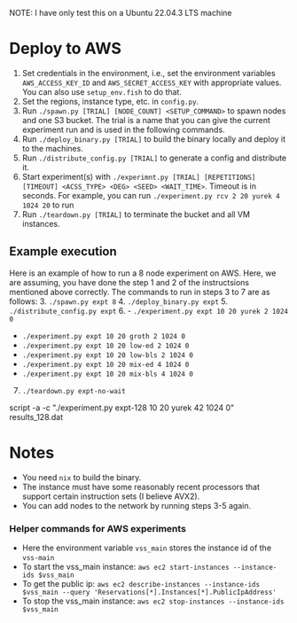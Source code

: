 NOTE: I have only test this on a Ubuntu 22.04.3 LTS machine

# Deploy to AWS
1. Set credentials in the environment, i.e., set the environment variables `AWS_ACCESS_KEY_ID` and `AWS_SECRET_ACCESS_KEY` with appropriate values. You can also use `setup_env.fish` to do that.
2. Set the regions, instance type, etc. in `config.py`.
3. Run `./spawn.py [TRIAL] [NODE_COUNT] <SETUP_COMMAND>` to spawn nodes and one S3 bucket. The trial is a name that you can give the current experiment run and is used in the following commands.
4. Run `./deploy_binary.py [TRIAL]` to build the binary locally and deploy it to the machines.
5. Run `./distribute_config.py [TRIAL]` to generate a config and distribute it.
6. Start experiment(s) with `./experimnt.py [TRIAL] [REPETITIONS] [TIMEOUT] <ACSS_TYPE> <DEG> <SEED> <WAIT_TIME>`. Timeout is in seconds. For example, you can run `./experiment.py rcv 2 20 yurek 4 1024 20` to run 
7. Run `./teardown.py [TRIAL]` to terminate the bucket and all VM instances. 

## Example execution
Here is an example of how to run a 8 node experiment on AWS. Here, we are assuming, you have done the step 1 and 2 of the instructsions mentioned above correctly. The commands to run in steps 3 to 7 are as follows:
3. `./spawn.py expt 8`
4. `./deploy_binary.py expt`
5. `./distribute_config.py expt`
6. - `./experiment.py expt 10 20 yurek 2 1024 0`
   - `./experiment.py expt 10 20 groth 2 1024 0`
   - `./experiment.py expt 10 20 low-ed 2 1024 0`
   - `./experiment.py expt 10 20 low-bls 2 1024 0`
   - `./experiment.py expt 10 20 mix-ed 4 1024 0`
   - `./experiment.py expt 10 20 mix-bls 4 1024 0`
7. `./teardown.py expt-no-wait`


script -a -c "./experiment.py expt-128 10 20 yurek 42 1024 0" results_128.dat

# Notes
* You need `nix` to build the binary.
* The instance must have some reasonably recent processors that support certain instruction sets (I believe AVX2).
* You can add nodes to the network by running steps 3-5 again.

### Helper commands for AWS experiments
* Here the environment variable `vss_main` stores the instance id of the `vss-main`
* To start the vss_main instance: `aws ec2 start-instances --instance-ids $vss_main`
* To get the public ip: `aws ec2 describe-instances --instance-ids $vss_main --query 'Reservations[*].Instances[*].PublicIpAddress'`
* To stop the vss_main instance: `aws ec2 stop-instances --instance-ids $vss_main`